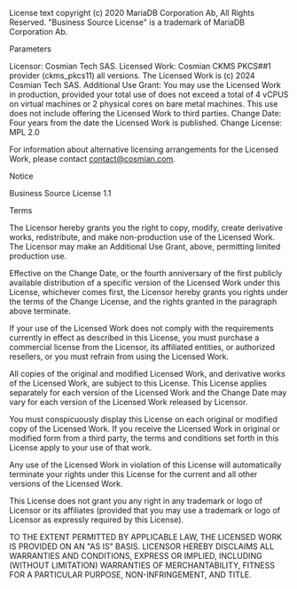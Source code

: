 License text copyright (c) 2020 MariaDB Corporation Ab, All Rights Reserved.
"Business Source License" is a trademark of MariaDB Corporation Ab.

Parameters

Licensor:             Cosmian Tech SAS.
Licensed Work:        Cosmian CKMS PKCS##1 provider (ckms_pkcs11) all versions.
The Licensed Work is (c) 2024 Cosmian Tech SAS.
Additional Use Grant: You may use the Licensed Work in production, provided
your total use of does not exceed a total of 4 vCPUS on virtual
machines or 2 physical cores on bare metal machines. This use
does not include offering the Licensed Work to third parties.
Change Date:          Four years from the date the Licensed Work is published.
Change License:       MPL 2.0

For information about alternative licensing arrangements for the Licensed Work,
please contact contact@cosmian.com.

Notice

Business Source License 1.1

Terms

The Licensor hereby grants you the right to copy, modify, create derivative
works, redistribute, and make non-production use of the Licensed Work. The
Licensor may make an Additional Use Grant, above, permitting limited production use.

Effective on the Change Date, or the fourth anniversary of the first publicly
available distribution of a specific version of the Licensed Work under this
License, whichever comes first, the Licensor hereby grants you rights under
the terms of the Change License, and the rights granted in the paragraph
above terminate.

If your use of the Licensed Work does not comply with the requirements
currently in effect as described in this License, you must purchase a
commercial license from the Licensor, its affiliated entities, or authorized
resellers, or you must refrain from using the Licensed Work.

All copies of the original and modified Licensed Work, and derivative works
of the Licensed Work, are subject to this License. This License applies
separately for each version of the Licensed Work and the Change Date may vary
for each version of the Licensed Work released by Licensor.

You must conspicuously display this License on each original or modified copy
of the Licensed Work. If you receive the Licensed Work in original or
modified form from a third party, the terms and conditions set forth in this
License apply to your use of that work.

Any use of the Licensed Work in violation of this License will automatically
terminate your rights under this License for the current and all other
versions of the Licensed Work.

This License does not grant you any right in any trademark or logo of
Licensor or its affiliates (provided that you may use a trademark or logo of
Licensor as expressly required by this License).

TO THE EXTENT PERMITTED BY APPLICABLE LAW, THE LICENSED WORK IS PROVIDED ON
AN "AS IS" BASIS. LICENSOR HEREBY DISCLAIMS ALL WARRANTIES AND CONDITIONS,
EXPRESS OR IMPLIED, INCLUDING (WITHOUT LIMITATION) WARRANTIES OF
MERCHANTABILITY, FITNESS FOR A PARTICULAR PURPOSE, NON-INFRINGEMENT, AND
TITLE.